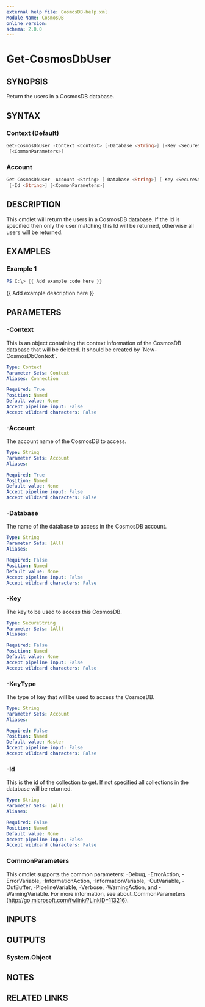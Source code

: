 ```yaml
---
external help file: CosmosDB-help.xml
Module Name: CosmosDB
online version:
schema: 2.0.0
---
```


# Get-CosmosDbUser

## SYNOPSIS

Return the users in a CosmosDB database.

## SYNTAX

### Context (Default)

```powershell
Get-CosmosDbUser -Context <Context> [-Database <String>] [-Key <SecureString>] [-Id <String>]
 [<CommonParameters>]
```

### Account

```powershell
Get-CosmosDbUser -Account <String> [-Database <String>] [-Key <SecureString>] [-KeyType <String>]
 [-Id <String>] [<CommonParameters>]
```

## DESCRIPTION

This cmdlet will return the users in a CosmosDB database.
If the Id is specified then only the user matching this
Id will be returned, otherwise all users will be returned.

## EXAMPLES

### Example 1

```powershell
PS C:\> {{ Add example code here }}
```

{{ Add example description here }}

## PARAMETERS

### -Context

This is an object containing the context information of the CosmosDB database
that will be deleted. It should be created by \`New-CosmosDbContext\`.

```yaml
Type: Context
Parameter Sets: Context
Aliases: Connection

Required: True
Position: Named
Default value: None
Accept pipeline input: False
Accept wildcard characters: False
```

### -Account

The account name of the CosmosDB to access.

```yaml
Type: String
Parameter Sets: Account
Aliases:

Required: True
Position: Named
Default value: None
Accept pipeline input: False
Accept wildcard characters: False
```

### -Database

The name of the database to access in the CosmosDB account.

```yaml
Type: String
Parameter Sets: (All)
Aliases:

Required: False
Position: Named
Default value: None
Accept pipeline input: False
Accept wildcard characters: False
```

### -Key

The key to be used to access this CosmosDB.

```yaml
Type: SecureString
Parameter Sets: (All)
Aliases:

Required: False
Position: Named
Default value: None
Accept pipeline input: False
Accept wildcard characters: False
```

### -KeyType

The type of key that will be used to access ths CosmosDB.

```yaml
Type: String
Parameter Sets: Account
Aliases:

Required: False
Position: Named
Default value: Master
Accept pipeline input: False
Accept wildcard characters: False
```

### -Id

This is the id of the collection to get.
If not specified all collections in the database will be returned.

```yaml
Type: String
Parameter Sets: (All)
Aliases:

Required: False
Position: Named
Default value: None
Accept pipeline input: False
Accept wildcard characters: False
```

### CommonParameters

This cmdlet supports the common parameters: -Debug, -ErrorAction, -ErrorVariable, -InformationAction, -InformationVariable, -OutVariable, -OutBuffer, -PipelineVariable, -Verbose, -WarningAction, and -WarningVariable.
For more information, see about_CommonParameters (http://go.microsoft.com/fwlink/?LinkID=113216).

## INPUTS

## OUTPUTS

### System.Object

## NOTES

## RELATED LINKS
